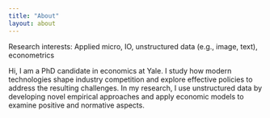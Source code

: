 ```yaml
---
title: "About"
layout: about
---
```


Research interests: Applied micro, IO, unstructured data (e.g., image, text), econometrics

Hi, I am a PhD candidate in economics at Yale. I study how modern technologies shape industry competition and explore effective policies to address the resulting challenges. In my research, I use unstructured data by developing novel empirical approaches and apply economic models to examine positive and normative aspects.

